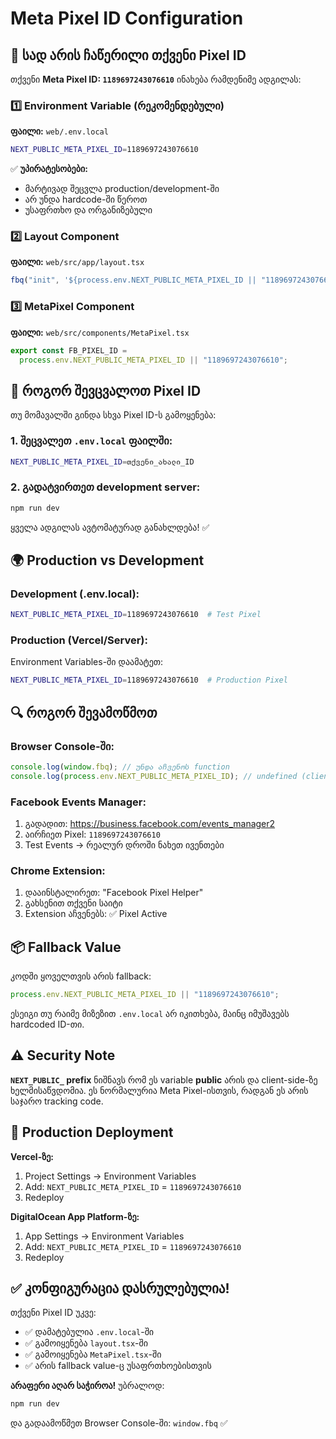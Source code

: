 # Meta Pixel ID Configuration

## 📍 სად არის ჩაწერილი თქვენი Pixel ID

თქვენი **Meta Pixel ID: `1189697243076610`** ინახება რამდენიმე ადგილას:

### 1️⃣ Environment Variable (რეკომენდებული)

**ფაილი:** `web/.env.local`

```bash
NEXT_PUBLIC_META_PIXEL_ID=1189697243076610
```

✅ **უპირატესობები:**

- მარტივად შეცვლა production/development-ში
- არ უნდა hardcode-ში წეროთ
- უსაფრთხო და ორგანიზებული

### 2️⃣ Layout Component

**ფაილი:** `web/src/app/layout.tsx`

```typescript
fbq("init", '${process.env.NEXT_PUBLIC_META_PIXEL_ID || "1189697243076610"}');
```

### 3️⃣ MetaPixel Component

**ფაილი:** `web/src/components/MetaPixel.tsx`

```typescript
export const FB_PIXEL_ID =
  process.env.NEXT_PUBLIC_META_PIXEL_ID || "1189697243076610";
```

## 🔄 როგორ შევცვალოთ Pixel ID

თუ მომავალში გინდა სხვა Pixel ID-ს გამოყენება:

### 1. შეცვალეთ `.env.local` ფაილში:

```bash
NEXT_PUBLIC_META_PIXEL_ID=თქვენი_ახალი_ID
```

### 2. გადატვირთეთ development server:

```bash
npm run dev
```

ყველა ადგილას ავტომატურად განახლდება! ✅

## 🌍 Production vs Development

### Development (.env.local):

```bash
NEXT_PUBLIC_META_PIXEL_ID=1189697243076610  # Test Pixel
```

### Production (Vercel/Server):

Environment Variables-ში დაამატეთ:

```bash
NEXT_PUBLIC_META_PIXEL_ID=1189697243076610  # Production Pixel
```

## 🔍 როგორ შევამოწმოთ

### Browser Console-ში:

```javascript
console.log(window.fbq); // უნდა აჩვენოს function
console.log(process.env.NEXT_PUBLIC_META_PIXEL_ID); // undefined (client-side security)
```

### Facebook Events Manager:

1. გადადით: https://business.facebook.com/events_manager2
2. აირჩიეთ Pixel: `1189697243076610`
3. Test Events → რეალურ დროში ნახეთ ივენთები

### Chrome Extension:

1. დააინსტალირეთ: "Facebook Pixel Helper"
2. გახსენით თქვენი საიტი
3. Extension აჩვენებს: ✅ Pixel Active

## 📦 Fallback Value

კოდში ყოველთვის არის fallback:

```typescript
process.env.NEXT_PUBLIC_META_PIXEL_ID || "1189697243076610";
```

ესეიგი თუ რაიმე მიზეზით `.env.local` არ იკითხება, მაინც იმუშავებს hardcoded ID-თი.

## ⚠️ Security Note

**`NEXT_PUBLIC_` prefix** ნიშნავს რომ ეს variable **public** არის და client-side-ზე ხელმისაწვდომია. ეს ნორმალურია Meta Pixel-ისთვის, რადგან ეს არის საჯარო tracking code.

## 🚀 Production Deployment

**Vercel-ზე:**

1. Project Settings → Environment Variables
2. Add: `NEXT_PUBLIC_META_PIXEL_ID` = `1189697243076610`
3. Redeploy

**DigitalOcean App Platform-ზე:**

1. App Settings → Environment Variables
2. Add: `NEXT_PUBLIC_META_PIXEL_ID` = `1189697243076610`
3. Redeploy

## ✅ კონფიგურაცია დასრულებულია!

თქვენი Pixel ID უკვე:

- ✅ დამატებულია `.env.local`-ში
- ✅ გამოიყენება `layout.tsx`-ში
- ✅ გამოიყენება `MetaPixel.tsx`-ში
- ✅ არის fallback value-ც უსაფრთხოებისთვის

**არაფერი აღარ საჭიროა!** უბრალოდ:

```bash
npm run dev
```

და გადაამოწმეთ Browser Console-ში: `window.fbq` ✅
